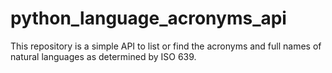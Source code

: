 python_language_acronyms_api
============================

This repository is a simple API to list or find the acronyms and full names of natural languages as determined by ISO 639.
